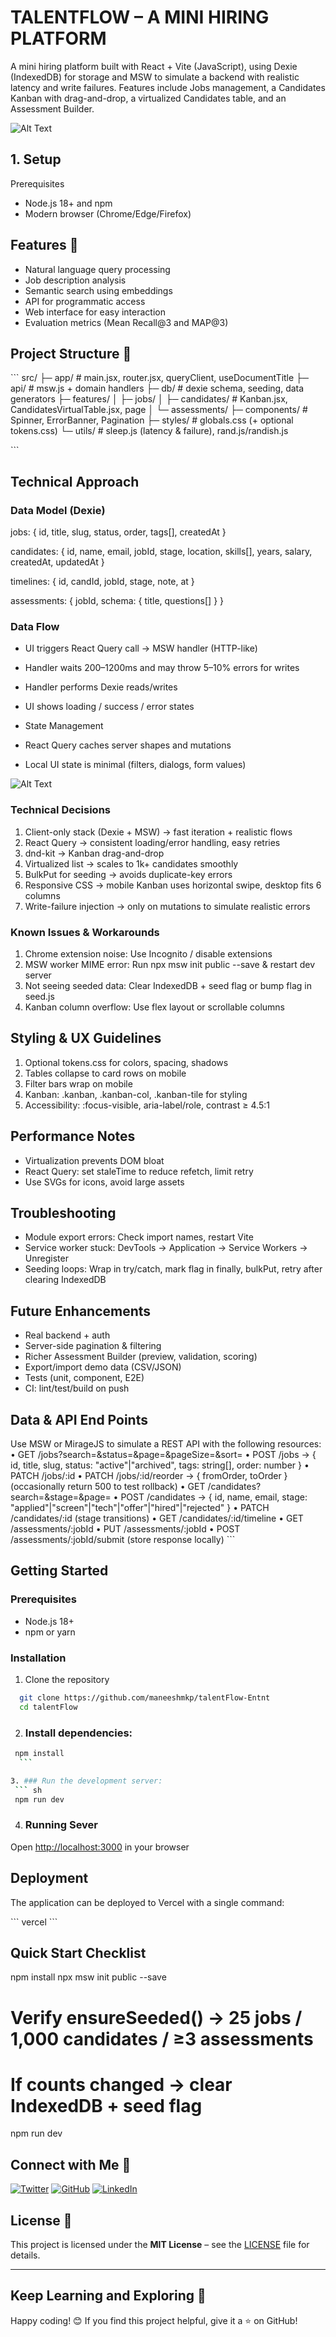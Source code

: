 # TALENTFLOW – A MINI HIRING PLATFORM

A mini hiring platform built with React + Vite (JavaScript), using Dexie (IndexedDB) for storage and MSW to simulate a backend with realistic latency and write failures. Features include Jobs management, a Candidates Kanban with drag-and-drop, a virtualized Candidates table, and an Assessment Builder.

![Alt Text](front.jpg)

## 1. Setup
Prerequisites
- Node.js 18+ and npm
- Modern browser (Chrome/Edge/Firefox)

## Features 📌

- Natural language query processing
- Job description analysis
- Semantic search using embeddings
- API for programmatic access
- Web interface for easy interaction
- Evaluation metrics (Mean Recall@3 and MAP@3)

## Project Structure 📂

\`\`\`
src/
├─ app/            # main.jsx, router.jsx, queryClient, useDocumentTitle
├─ api/            # msw.js + domain handlers
├─ db/             # dexie schema, seeding, data generators
├─ features/
│  ├─ jobs/
│  ├─ candidates/  # Kanban.jsx, CandidatesVirtualTable.jsx, page
│  └─ assessments/
├─ components/     # Spinner, ErrorBanner, Pagination
├─ styles/         # globals.css (+ optional tokens.css)
└─ utils/          # sleep.js (latency & failure), rand.js/randish.js

\`\`\`

## Technical Approach

### Data Model (Dexie)

jobs: {
  id, title, slug, status, order, tags[], createdAt
}

candidates: {
  id, name, email, jobId, stage, location, skills[], years, salary, createdAt, updatedAt
}

timelines: {
  id, candId, jobId, stage, note, at
}

assessments: {
  jobId, schema: { title, questions[] }
}

### Data Flow

- UI triggers React Query call → MSW handler (HTTP-like)

- Handler waits 200–1200ms and may throw 5–10% errors for writes

- Handler performs Dexie reads/writes

- UI shows loading / success / error states

- State Management

- React Query caches server shapes and mutations

- Local UI state is minimal (filters, dialogs, form values)

![Alt Text](DataFlow.jpg)


### Technical Decisions

1. Client-only stack (Dexie + MSW) → fast iteration + realistic flows
2. React Query → consistent loading/error handling, easy retries
3. dnd-kit → Kanban drag-and-drop
4. Virtualized list → scales to 1k+ candidates smoothly
5. BulkPut for seeding → avoids duplicate-key errors
6. Responsive CSS → mobile Kanban uses horizontal swipe, desktop fits 6 columns
7. Write-failure injection → only on mutations to simulate realistic errors

### Known Issues & Workarounds

1. Chrome extension noise: Use Incognito / disable extensions
2. MSW worker MIME error: Run npx msw init public --save & restart dev server
3. Not seeing seeded data: Clear IndexedDB + seed flag or bump flag in seed.js
4. Kanban column overflow: Use flex layout or scrollable columns

## Styling & UX Guidelines

1. Optional tokens.css for colors, spacing, shadows
2. Tables collapse to card rows on mobile
3. Filter bars wrap on mobile
4. Kanban: .kanban, .kanban-col, .kanban-tile for styling
5. Accessibility: :focus-visible, aria-label/role, contrast ≥ 4.5:1

##  Performance Notes
- Virtualization prevents DOM bloat
- React Query: set staleTime to reduce refetch, limit retry
- Use SVGs for icons, avoid large assets

## Troubleshooting
- Module export errors: Check import names, restart Vite
- Service worker stuck: DevTools → Application → Service Workers → Unregister
- Seeding loops: Wrap in try/catch, mark flag in finally, bulkPut, retry after clearing IndexedDB

## Future Enhancements
- Real backend + auth
- Server-side pagination & filtering
- Richer Assessment Builder (preview, validation, scoring)
- Export/import demo data (CSV/JSON)
- Tests (unit, component, E2E)
- CI: lint/test/build on push

## Data & API End Points
Use MSW or MirageJS to simulate a REST API with the following resources:
• GET /jobs?search=&status=&page=&pageSize=&sort=
• POST /jobs → { id, title, slug, status: "active"|"archived", tags: string[], order: number }
• PATCH /jobs/:id
• PATCH /jobs/:id/reorder → { fromOrder, toOrder } (occasionally return 500 to test
rollback)
• GET /candidates?search=&stage=&page=
• POST /candidates → { id, name, email, stage:
"applied"|"screen"|"tech"|"offer"|"hired"|"rejected" }
• PATCH /candidates/:id (stage transitions)
• GET /candidates/:id/timeline
• GET /assessments/:jobId
• PUT /assessments/:jobId
• POST /assessments/:jobId/submit (store response locally)
\`\`\`

## Getting Started

### Prerequisites

- Node.js 18+
- npm or yarn

### Installation

1. Clone the repository
 ```sh
   git clone https://github.com/maneeshmkp/talentFlow-Entnt
   cd talentFlow
   ```

2. ### Install dependencies:
  ```sh
   npm install
    ```

3. ### Run the development server:
   ``` sh
   npm run dev
   ```

4. ### Running Sever
Open [http://localhost:3000](http://localhost:3000) in your browser

## Deployment

The application can be deployed to Vercel with a single command:

\`\`\`
vercel
\`\`\`

## Quick Start Checklist
npm install
npx msw init public --save
# Verify ensureSeeded() → 25 jobs / 1,000 candidates / ≥3 assessments
# If counts changed → clear IndexedDB + seed flag
npm run dev


## Connect with Me 🚀

[![Twitter](https://img.shields.io/badge/Twitter-%231DA1F2.svg?style=for-the-badge&logo=twitter&logoColor=white)](https://x.com/ManeeshKum14044)
[![GitHub](https://img.shields.io/badge/GitHub-%2312100E.svg?style=for-the-badge&logo=github&logoColor=white)](https://github.com/maneeshmkp)
[![LinkedIn](https://img.shields.io/badge/LinkedIn-%230A66C2.svg?style=for-the-badge&logo=linkedin&logoColor=white)](https://www.linkedin.com/in/maneeshmkp/)


## License 📜  

This project is licensed under the **MIT License** – see the [LICENSE](LICENSE) file for details.  

---

## Keep Learning and Exploring 🚀  

Happy coding! 😊 If you find this project helpful, give it a ⭐ on GitHub!  